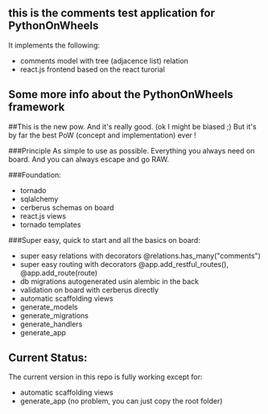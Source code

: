 
## this is the comments test application for PythonOnWheels
It implements the following:
* comments model with tree (adjacence list) relation
* react.js frontend based on the react turorial 

## Some more info about the PythonOnWheels framework 
##This is the new pow. And it's really good. (ok I might be biased ;)
But it's by far the best PoW (concept and implementation) ever !

###Principle
As simple to use as possible. Everything you always need on board. And you can always escape and go RAW.

###Foundation:
* tornado
* sqlalchemy
* cerberus schemas on board
* react.js views
* tornado templates

###Super easy, quick to start and all the basics on board:
* super easy relations with decorators @relations.has_many("comments")
* super easy routing with decorators @app.add\_restful\_routes(), @app.add_route(route)
* db migrations autogenerated usin alembic in the back 
* validation on board with cerberus directly
* automatic scaffolding views
* generate_models
* generate_migrations
* generate_handlers
* generate_app

## Current Status:
The current <master> version in this repo is fully working except for:
* automatic scaffolding views
* generate_app (no problem, you can just copy the root folder)


